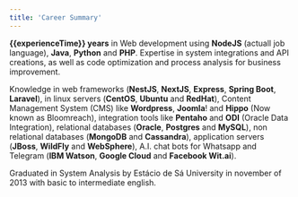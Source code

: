 ```yaml
---
title: 'Career Summary'
---
```


**{{experienceTime}} years** in Web development using **NodeJS** (actuall job language), **Java**, **Python** and **PHP**. Expertise in system integrations and API creations, as well as code optimization and process analysis for business improvement.

Knowledge in web frameworks (**NestJS**, **NextJS**, **Express**, **Spring Boot**, **Laravel**), in linux servers (**CentOS**, **Ubuntu** and **RedHat**), Content Management System (CMS) like **Wordpress**, **Joomla**! and **Hippo** (Now known as Bloomreach), integration tools like **Pentaho** and **ODI** (Oracle Data Integration), relational databases (**Oracle**, **Postgres** and **MySQL**), non relational databases (**MongoDB** and **Cassandra**), application servers (**JBoss**, **WildFly** and **WebSphere**), A.I. chat bots for Whatsapp and Telegram (**IBM Watson**, **Google Cloud** and **Facebook Wit.ai**).

Graduated in System Analysis by Estácio de Sá University in november of 2013 with basic to intermediate english.
